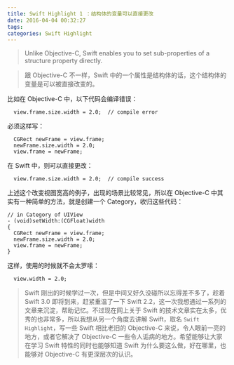 ```yaml
---
title: Swift Highlight 1 ：结构体的变量可以直接更改
date: 2016-04-04 00:32:27
tags:
categories: Swift Highlight
---
```


> Unlike Objective-C, Swift enables you to set sub-properties of a structure property directly.

> 跟 Objective-C 不一样，Swift 中的一个属性是结构体的话，这个结构体的变量是可以被直接改变的。

<!-- more -->

比如在 Objective-C 中，以下代码会编译错误：
```
  view.frame.size.width = 2.0;  // compile error
```

必须这样写：
```
  CGRect newFrame = view.frame;
  newFrame.size.width = 2.0;
  view.frame = newFrame;
```

在 Swift 中，则可以直接更改：
```
  view.frame.size.width = 2.0;  // compile success
```

上述这个改变视图宽高的例子，出现的场景比较常见，所以在 Objective-C 中其实有一种简单的方法，就是创建一个 Category，收归这些代码：
```
// in Category of UIView
- (void)setWidth:(CGFloat)width
{
  CGRect newFrame = view.frame;
  newFrame.size.width = 2.0;
  view.frame = newFrame;
}
```
这样，使用的时候就不会太罗嗦：
```
  view.width = 2.0;
```

> Swift 刚出的时候学过一次，但是中间又好久没碰所以忘得差不多了，趁着 Swift 3.0 即将到来，赶紧重温了一下 Swift 2.2，这一次我想通过一系列的文章来沉淀，帮助记忆。不过现在网上关于 Swift 的技术文章实在太多，优秀的也非常多，所以我想从另一个角度去讲解 Swift，取名 `Swift Highlight`，写一些 Swift 相比老旧的 Objective-C 来说，令人眼前一亮的地方，或者它解决了 Objective-C 一些令人诟病的地方。希望能够让大家在学习 Swift 特性的同时也能够知道 Swift 为什么要这么做，好在哪里，也能够对 Objective-C 有更深层次的认识。

